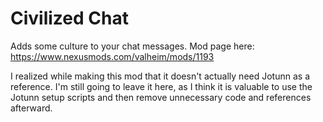 # Civilized Chat

Adds some culture to your chat messages. Mod page here: https://www.nexusmods.com/valheim/mods/1193

I realized while making this mod that it doesn't actually need Jotunn as a reference. I'm still going to leave it here, as I think it is valuable to use the Jotunn setup scripts and then remove unnecessary code and references afterward.
